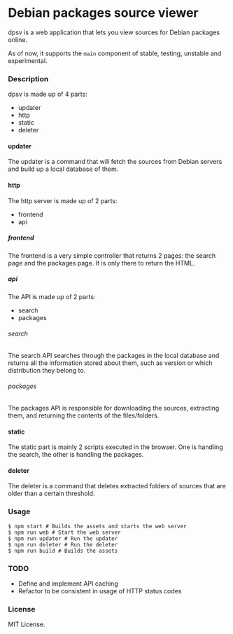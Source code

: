 # Debian packages source viewer

dpsv is a web application that lets you view sources for Debian
packages online.

As of now, it supports the `main` component of stable, testing,
unstable and experimental.

### Description

dpsv is made up of 4 parts:

- updater
- http
- static
- deleter

#### updater

The updater is a command that will fetch the sources from Debian
servers and build up a local database of them.

#### http

The http server is made up of 2 parts:

- frontend
- api

##### frontend

The frontend is a very simple controller that returns 2 pages: the
search page and the packages page. It is only there to return the
HTML.

##### api

The API is made up of 2 parts:

- search
- packages

###### search

The search API searches through the packages in the local database and
returns all the information stored about them, such as version or
which distribution they belong to.

###### packages

The packages API is responsible for downloading the sources,
extracting them, and returning the contents of the files/folders.

#### static

The static part is mainly 2 scripts executed in the browser. One is
handling the search, the other is handling the packages.

#### deleter

The deleter is a command that deletes extracted folders of sources
that are older than a certain threshold.

### Usage

```
$ npm start # Builds the assets and starts the web server
$ npm run web # Start the web server
$ npm run updater # Run the updater
$ npm run deleter # Run the deleter
$ npm run build # Builds the assets
```

### TODO

- Define and implement API caching
- Refactor to be consistent in usage of HTTP status codes

### License

MIT License.
